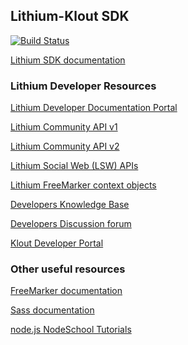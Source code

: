 ## Lithium-Klout SDK

[![Build Status][travis-image]][travis-url]

[Lithium SDK documentation](https://community.lithium.com/t5/Developer-Documentation/bd-p/dev-doc-portal?section=sdk)

### Lithium Developer Resources

[Lithium Developer Documentation Portal](http://community.lithium.com/t5/Developer-Documentation/bd-p/dev-doc-portal?section=docportalhome)

[Lithium Community API v1](http://community.lithium.com/t5/Developer-Documentation/bd-p/dev-doc-portal?section=commv1)

[Lithium Community API v2](http://community.lithium.com/t5/Developer-Documentation/bd-p/dev-doc-portal?section=commv2)

[Lithium Social Web (LSW) APIs](http://community.lithium.com/t5/Developer-Documentation/bd-p/dev-doc-portal?section=lsw)

[Lithium FreeMarker context objects](https://community.lithium.com/t5/Developer-Documentation/bd-p/dev-doc-portal?section=freemarker)

[Developers Knowledge Base](http://community.lithium.com/t5/Developers-Knowledge-Base/tkb-p/studio%40tkb)

[Developers Discussion forum](http://community.lithium.com/t5/Developers-Discussion/bd-p/studio)

[Klout Developer Portal](https://klout.com/s/developers/home)

### Other useful resources
[FreeMarker documentation](http://freemarker.org/docs/index.html)

[Sass documentation](http://sass-lang.com/documentation/file.SASS_REFERENCE.html)

[node.js NodeSchool Tutorials](https://nodejs.org/documentation/tutorials/)

[travis-url]: https://travis-ci.org/lithiumtech/lithium-sdk
[travis-image]: https://travis-ci.org/lithiumtech/lithium-sdk.svg?branch=master
[travis-dev-url]: https://travis-ci.org/lithiumtech/lithium-sdk/branches
[travis-dev-image]: https://travis-ci.org/lithiumtech/lithium-sdk.svg?branch=develop
